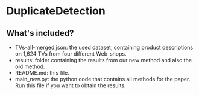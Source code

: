 # DuplicateDetection


## What's included?

- TVs-all-merged.json: the used dataset, containing product descriptions on 1,624 TVs from four different Web-shops.
- results: folder containing the results from our new method and also the old method.
- README.md: this file.
- main_new.py: the python code that contains all methods for the paper. Run this file if you want to obtain the results.
